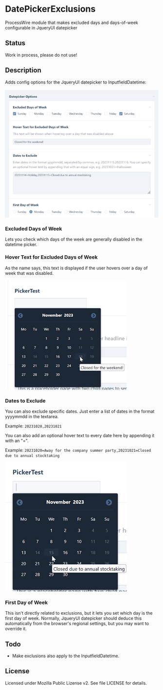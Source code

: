 # DatePickerExclusions
ProcessWire module that makes excluded days and days-of-week configurable in JqueryUI datepicker

## Status
Work in process, please do not use!

## Description
Adds config options for the JqueryUI datepicker to InputfieldDatetime:

![New config fields](https://github.com/BitPoet/bitpoet.github.io/blob/master/img/dpe_config.png)

### Excluded Days of Week
Lets you check which days of the week are generally disabled in the datetime picker.

### Hover Text for Excluded Days of Week
As the name says, this text is displayed if the user hovers over a day of week that was disabled.

![Example hover text for excluded day of week](https://github.com/BitPoet/bitpoet.github.io/blob/master/img/dpe_ex1.png)

### Dates to Exclude
You can also exclude specific dates. Just enter a list of dates in the format yyyymmdd in the
textarea.

Example: ```20231020,20231021```

You can also add an optional hover text to every date here by appending it with an "=".

Example: ```20231020=Away for the company summer party,20231021=Closed due to annual stocktaking```

![Example hover text for specific date](https://github.com/BitPoet/bitpoet.github.io/blob/master/img/dpe_ex2.png)

### First Day of Week
This isn't directly related to exclusions, but it lets you set which day is the first day of week.
Normally, JqueryUI datepicker should deduce this automatically from the browser's regional settings,
but you may want to override it.

## Todo

- Make exclusions also apply to the InputfieldDatetime.

## License

Licensed under Mozilla Public Lizense v2. See file LICENSE for details.
